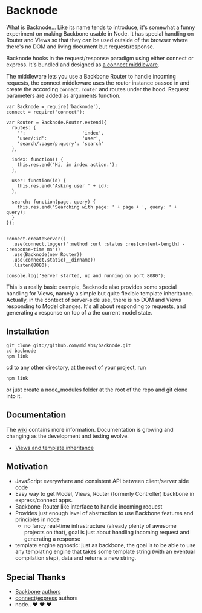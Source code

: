 # Backnode

What is Backnode... Like its name tends to introduce, it's somewhat a funny experiment on making Backbone usable in Node. It has special handling on Router and Views so that they can be used outside of the browser where there's no DOM and living document but request/response.

Backnode hooks in the request/response paradigm using either connect or express. It's bundled and designed as [a connect middleware](https://github.com/mklabs/backnode/blob/master/lib/backnode.js).

The middleware lets you use a Backbone Router to handle incoming requests, the connect middleware uses the router instance passed in and create the according `connect.router` and routes under the hood. Request parameters are added as arguments function.

    
    var Backnode = require('backnode'),
    connect = require('connect');
    
    var Router = Backnode.Router.extend({
      routes: {
        '':                     'index',
        'user/:id':             'user',
        'search/:page/p:query': 'search'    
      },

      index: function() {
        this.res.end('Hi, im index action.');
      },

      user: function(id) {
        this.res.end('Asking user ' + id);
      },
      
      search: function(page, query) {
        this.res.end('Searching with page: ' + page + ', query: ' + query);
      }
    });


    connect.createServer()
      .use(connect.logger(':method :url :status :res[content-length] - :response-time ms'))
      .use(Backnode(new Router))
      .use(connect.static(__dirname))
      .listen(8080);

    console.log('Server started, up and running on port 8080');
    
This is a really basic example, Backnode also provides some special handling for Views, namely a simple but quite flexible template inheritance. Actually, in the context of server-side use, there is no DOM and Views responding to Model changes. It's all about responding to requests, and generating a response on top of a the current model state.

## Installation

    git clone git://github.com/mklabs/backnode.git
    cd backnode
    npm link

cd to any other directory, at the root of your project, run

    npm link
    
or just create a node_modules folder at the root of the repo and git clone into it.

## Documentation

The [wiki](https://github.com/mklabs/backnode/wiki) contains more information. Documentation is growing and changing as the development and testing evolve.

* [Views and template inheritance](https://github.com/mklabs/backnode/wiki/Views)

## Motivation

* JavaScript everywhere and consistent API between client/server side code
* Easy way to get Model, Views, Router (formerly Controller) backbone in express/connect apps.
* Backbone-Router like interface to handle incoming request
* Provides just enough level of abstraction to use Backbone features and principles in node
	* no fancy real-time infrastructure (already plenty of awesome projects on that), goal is just about handling incoming request and generating a response
* template engine agnostic: just as backbone, the goal is to be able to use any templating engine that takes
some template string (with an eventual compilation step), data and returns a new string.

## Special Thanks

* [Backbone](https://github.com/documentcloud/backbone) [authors](https://github.com/jashkenas)
* [connect](https://github.com/senchalabs/connect)/[express](https://github.com/visionmedia/express) authors
* node.. ♥ ♥ ♥
